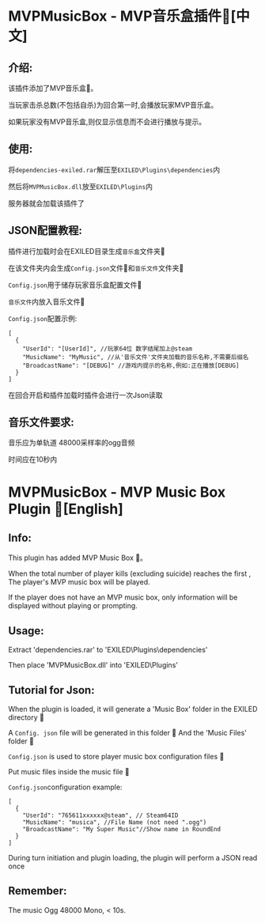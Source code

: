 # MVPMusicBox - MVP音乐盒插件🎵[中文]

## **介绍:**

该插件添加了MVP音乐盒🎵。

当玩家击杀总数(不包括自杀)为回合第一时,会播放玩家MVP音乐盒。

如果玩家没有MVP音乐盒,则仅显示信息而不会进行播放与提示。

## **使用:**

将`dependencies-exiled.rar`解压至`EXILED\Plugins\dependencies`内

然后将`MVPMusicBox.dll`放至`EXILED\Plugins`内

服务器就会加载该插件了

## **JSON配置教程:**

插件进行加载时会在EXILED目录生成`音乐盒`文件夹📂

在该文件夹内会生成`Config.json`文件📄和`音乐文件`文件夹📂

`Config.json`用于储存玩家音乐盒配置文件📄

`音乐文件`内放入音乐文件🎵

`Config.json`配置示例:

```
[
  {
    "UserId": "[UserId]", //玩家64位 数字结尾加上@steam
    "MusicName": "MyMusic", //从'音乐文件'文件夹加载的音乐名称,不需要后缀名
    "BroadcastName": "[DEBUG]" //游戏内提示的名称,例如:正在播放[DEBUG]
  }
]
```
在回合开启和插件加载时插件会进行一次Json读取


## **音乐文件要求:**

音乐应为单轨道 48000采样率的ogg音频

时间应在10秒内


# MVPMusicBox - MVP Music Box Plugin 🎵[English]

## **Info:**

This plugin has added MVP Music Box 🎵。

When the total number of player kills (excluding suicide) reaches the first , The player's MVP music box will be played.

If the player does not have an MVP music box, only information will be displayed without playing or prompting.

## **Usage:**

Extract 'dependencies.rar' to 'EXILED\Plugins\dependencies'

Then place 'MVPMusicBox.dll' into 'EXILED\Plugins'

## **Tutorial for Json:**

When the plugin is loaded, it will generate a 'Music Box' folder in the EXILED directory 📂

A ```Config. json``` file will be generated in this folder 📄 And the 'Music Files' folder 📂

```Config.json``` is used to store player music box configuration files 📄

Put music files inside the music file 🎵

```Config.json```configuration example:

```
[
  {
    "UserId": "765611xxxxxx@steam", // Steam64ID
    "MusicName": "musica", //File Name (not need ".ogg")
    "BroadcastName": "My Super Music"//Show name in RoundEnd
  }
]
```
During turn initiation and plugin loading, the plugin will perform a JSON read once


## **Remember:**

The music Ogg 48000 Mono, < 10s.
